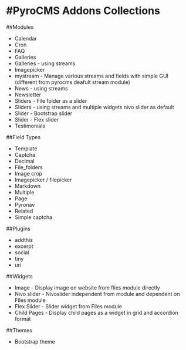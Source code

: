 #PyroCMS Addons Collections
===========================

##Modules
- Calendar
- Cron
- FAQ
- Galleries
- Galleries - using streams
- Imagepicker
- mystream - Manage various streams and fields with simple GUI (different from pyrocms deafult stream module)
- News - using streams
- Newsletter
- Sliders - File folder as a slider
- Sliders - using streams and multiple widgets nivo slider as default
- Slider - Bootstrap slider
- Slider - Flex slider
- Testimonials

##Field Types
- Template
- Captcha
- Decimal
- File_folders
- Image crop
- Imagepicker / filepicker
- Markdown
- Multiple
- Page
- Pyronav
- Related
- Simple captcha

##Plugins
- addthis
- excerpt
- social
- tiny
- uri

##Widgets
- Image - Display image on website from files module directly
- Nivo slider - Nivoslider independent from module and dependent on Files module
- Flex Slider - Slider widget from Files module
- Child Pages - Display child pages as a widget in grid and accordion format

##Themes
- Bootstrap theme